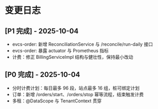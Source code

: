 # 变更日志

## [P1 完成] - 2025-10-04
- evcs-order: 新增 ReconciliationService 与 /reconcile/run-daily 接口
- evcs-order: 暴露 actuator 与 Prometheus 指标
- 计费：修正 BillingServiceImpl 结构与健壮性，保持最小改动

## [P0 完成] - 2025-10-04
- 分时计费计划：每日最多 96 段，站点最多 16 组，桩可绑定计划
- 订单：新增 /orders/start、/orders/stop 幂等流程，结束触发计费
- 多租：@DataScope 与 TenantContext 贯穿
